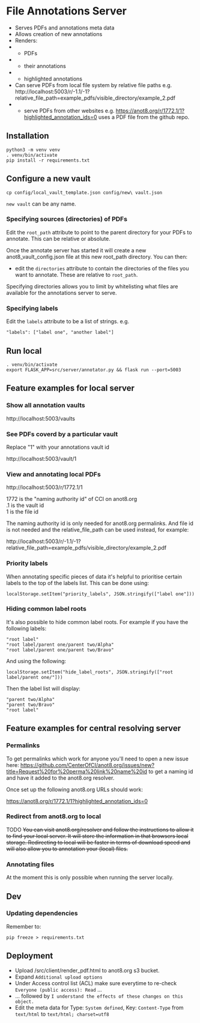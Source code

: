 
# File Annotations Server

* Serves PDFs and annotations meta data
* Allows creation of new annotations
* Renders:
* * PDFs
* * their annotations
* * highlighted annotations
* Can serve PDFs from local file system by relative file paths e.g. http://localhost:5003/r/-1.1/-1?relative_file_path=example_pdfs/visible_directory/example_2.pdf
* * serve PDFs from other websites e.g. https://anot8.org/r/1772.1/1?highlighted_annotation_ids=0 uses a PDF file from the github repo.


## Installation

    python3 -m venv venv
    . venv/bin/activate
    pip install -r requirements.txt


## Configure a new vault

    cp config/local_vault_template.json config/new\ vault.json

`new vault` can be any name.

### Specifying sources (directories) of PDFs

Edit the `root_path` attribute to point to the parent directory for your PDFs to annotate.  This can be relative or absolute.

Once the annotate server has started it will create a new anot8_vault_config.json file at this new root_path directory.  You can then:

* edit the `directories` attribute to contain the directories of the files you want to annotate.  These are relative to `root_path`.

Specifying directories allows you to limit by whitelisting what files are available for the annotations server to serve.

### Specifying labels

Edit the `labels` attribute to be a list of strings.   e.g.

    "labels": ["label one", "another label"]


## Run local

    . venv/bin/activate
    export FLASK_APP=src/server/annotator.py && flask run --port=5003

## Feature examples for local server

### Show all annotation vaults

http://localhost:5003/vaults

### See PDFs coverd by a particular vault

Replace "1" with your annotations vault id

http://localhost:5003/vault/1

### View and annotating local PDFs

http://localhost:5003/r/1772.1/1

1772 is the "naming authority id" of CCI on anot8.org \
.1 is the vault id \
1 is the file id

The naming authority id is only needed for anot8.org permalinks.  And file id is not needed and the relative_file_path can be used instead, for example:

http://localhost:5003/r/-1.1/-1?relative_file_path=example_pdfs/visible_directory/example_2.pdf


### Priority labels

When annotating specific pieces of data it's helpful to prioritise certain labels to the top of the labels list.  This can be done using:

    localStorage.setItem("priority_labels", JSON.stringify(["label one"]))

### Hiding common label roots

It's also possible to hide common label roots.  For example if you have the following labels:

    "root label"
    "root label/parent one/parent two/Alpha"
    "root label/parent one/parent two/Bravo"

And using the following:

    localStorage.setItem("hide_label_roots", JSON.stringify(["root label/parent one/"]))

Then the label list will display:

    "parent two/Alpha"
    "parent two/Bravo"
    "root label"

## Feature examples for central resolving server

### Permalinks

To get permalinks which work for anyone you'll need to open a new issue here: https://github.com/CenterOfCI/anot8.org/issues/new?title=Request%20for%20perma%20link%20name%20id to get a naming id and have it added to the anot8.org resolver.

Once set up the following anot8.org URLs should work:

https://anot8.org/r/1772.1/1?highlighted_annotation_ids=0

### Redirect from anot8.org to local

TODO ~~You can visit anot8.org/resolver and follow the instructions to allow it to find your local server.  It will store the information in that browsers local storage.  Redirecting to local will be faster in terms of download speed and will also allow you to annotation your (local) files.~~

### Annotating files

At the moment this is only possible when running the server locally.


## Dev

### Updating dependencies

Remember to:

    pip freeze > requirements.txt

## Deployment

* Upload /src/client/render_pdf.html to anot8.org s3 bucket.
* Expand `Additional upload options`
* Under Access control list (ACL) make sure everytime to re-check `Everyone (public access): Read` ...
* ... followed by `I understand the effects of these changes on this object.`
* Edit the meta data for Type: `System defined`, Key: `Content-Type` from `text/html` to `text/html; charset=utf8`

